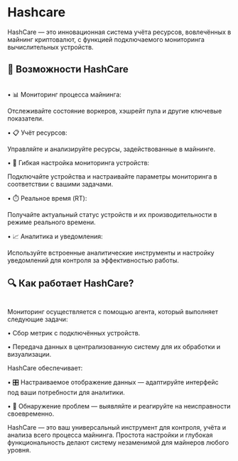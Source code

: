 # Hashсare

HashCare — это инновационная система учёта ресурсов, вовлечённых в майнинг криптовалют, с функцией подключаемого мониторинга вычислительных устройств.



## 🚀 Возможности HashCare

\
• 📊 Мониторинг процесса майнинга:

Отслеживайте состояние воркеров, хэшрейт пула и другие ключевые показатели.

• 📋 Учёт ресурсов:

Управляйте и анализируйте ресурсы, задействованные в майнинге.

• 🔌 Гибкая настройка мониторинга устройств:

Подключайте устройства и настраивайте параметры мониторинга в соответствии с вашими задачами.

• ⏱️ Реальное время (RT):

Получайте актуальный статус устройств и их производительности в режиме реального времени.

• 📈 Аналитика и уведомления:

Используйте встроенные аналитические инструменты и настройку уведомлений для контроля за эффективностью работы.



## 🔍 Как работает HashCare?

\
Мониторинг осуществляется с помощью агента, который выполняет следующие задачи:

• Сбор метрик с подключённых устройств.

• Передача данных в централизованную систему для их обработки и визуализации.

HashCare обеспечивает:

• 🎛️ Настраиваемое отображение данных — адаптируйте интерфейс под ваши потребности для аналитики.

• 🚨 Обнаружение проблем — выявляйте и реагируйте на неисправности своевременно.

HashCare — это ваш универсальный инструмент для контроля, учёта и анализа всего процесса майнинга. Простота настройки и глубокая функциональность делают систему незаменимой для майнеров любого уровня.

